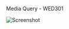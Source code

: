 Media Query - WED301

![Screenshot]([https://github.com/[username]/[reponame]/blob/[branch]/image.jpg?raw=true](https://github.com/hoangnhan2ka3/WED301/blob/master/images/Screenshot%202023-10-15%20235935.png)https://github.com/hoangnhan2ka3/WED301/blob/master/images/Screenshot%202023-10-15%20235935.png)
